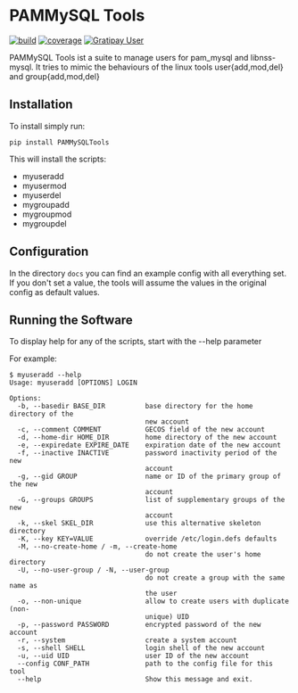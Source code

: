PAMMySQL Tools
==============

[![build](https://travis-ci.org/cperrin88/PAMMySQLTools.svg?branch=master)](https://travis-ci.org/cperrin88/PAMMySQLTools)
[![coverage](https://coveralls.io/repos/github/cperrin88/PAMMySQLTools/badge.svg?branch=master)](https://coveralls.io/github/cperrin88/PAMMySQLTools?branch=master)
[![Gratipay User](https://img.shields.io/gratipay/user/cperrin88.svg)](https://gratipay.com/~cperrin88/)

PAMMySQL Tools ist a suite to manage users for pam\_mysql and
libnss-mysql. It tries to mimic the behaviours of the linux tools
user{add,mod,del} and group{add,mod,del}

Installation
------------

To install simply run:

    pip install PAMMySQLTools

This will install the scripts:

 -   myuseradd
 -   myusermod
 -   myuserdel
 -   mygroupadd
 -   mygroupmod
 -   mygroupdel

Configuration
-------------

In the directory `docs` you can find an example config with
all everything set. If you don't set a value, the tools will assume the
values in the original config as default values.

Running the Software
--------------------

To display help for any of the scripts, start with the --help parameter

For example:

    $ myuseradd --help
    Usage: myuseradd [OPTIONS] LOGIN

    Options:
      -b, --basedir BASE_DIR          base directory for the home directory of the
                                      new account
      -c, --comment COMMENT           GECOS field of the new account
      -d, --home-dir HOME_DIR         home directory of the new account
      -e, --expiredate EXPIRE_DATE    expiration date of the new account
      -f, --inactive INACTIVE         password inactivity period of the new
                                      account
      -g, --gid GROUP                 name or ID of the primary group of the new
                                      account
      -G, --groups GROUPS             list of supplementary groups of the new
                                      account
      -k, --skel SKEL_DIR             use this alternative skeleton directory
      -K, --key KEY=VALUE             override /etc/login.defs defaults
      -M, --no-create-home / -m, --create-home
                                      do not create the user's home directory
      -U, --no-user-group / -N, --user-group
                                      do not create a group with the same name as
                                      the user
      -o, --non-unique                allow to create users with duplicate (non-
                                      unique) UID
      -p, --password PASSWORD         encrypted password of the new account
      -r, --system                    create a system account
      -s, --shell SHELL               login shell of the new account
      -u, --uid UID                   user ID of the new account
      --config CONF_PATH              path to the config file for this tool
      --help                          Show this message and exit.
